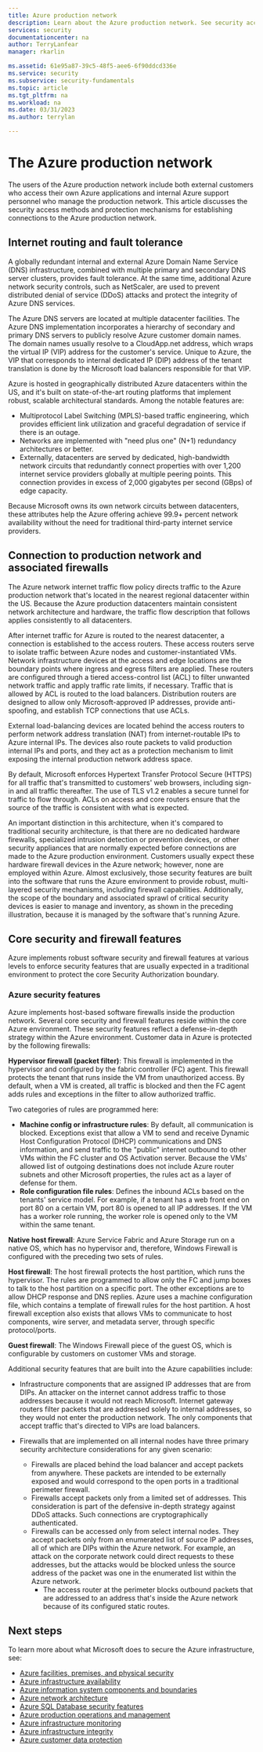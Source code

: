 ```yaml
---
title: Azure production network
description: Learn about the Azure production network. See security access methods and protection mechanisms for establishing a connection to the network.
services: security
documentationcenter: na
author: TerryLanfear
manager: rkarlin

ms.assetid: 61e95a87-39c5-48f5-aee6-6f90ddcd336e
ms.service: security
ms.subservice: security-fundamentals
ms.topic: article
ms.tgt_pltfrm: na
ms.workload: na
ms.date: 03/31/2023
ms.author: terrylan

---
```


# The Azure production network
The users of the Azure production network include both external customers who access their own Azure applications and internal Azure support personnel who manage the production network. This article discusses the security access methods and protection mechanisms for establishing connections to the Azure production network.

## Internet routing and fault tolerance
A globally redundant internal and external Azure Domain Name Service (DNS) infrastructure, combined with multiple primary and secondary DNS server clusters, provides fault tolerance. At the same time, additional Azure network security controls, such as NetScaler, are used to prevent distributed denial of service (DDoS) attacks and protect the integrity of Azure DNS services.

The Azure DNS servers are located at multiple datacenter facilities. The Azure DNS implementation incorporates a hierarchy of secondary and primary DNS servers to publicly resolve Azure customer domain names. The domain names usually resolve to a CloudApp.net address, which wraps the virtual IP (VIP) address for the customer's service. Unique to Azure, the VIP that corresponds to internal dedicated IP (DIP) address of the tenant translation is done by the Microsoft load balancers responsible for that VIP.

Azure is hosted in geographically distributed Azure datacenters within the US, and it's built on state-of-the-art routing platforms that implement robust, scalable architectural standards. Among the notable features are:

- Multiprotocol Label Switching (MPLS)-based traffic engineering, which provides efficient link utilization and graceful degradation of service if there is an outage.
- Networks are implemented with "need plus one" (N+1) redundancy architectures or better.
- Externally, datacenters are served by dedicated, high-bandwidth network circuits that redundantly connect properties with over 1,200 internet service providers globally at multiple peering points. This connection provides in excess of 2,000 gigabytes per second (GBps) of edge capacity.

Because Microsoft owns its own network circuits between datacenters, these attributes help the Azure offering achieve 99.9+ percent network availability without the need for traditional third-party internet service providers.

## Connection to production network and associated firewalls
The Azure network internet traffic flow policy directs traffic to the Azure production network that's located in the nearest regional datacenter within the US. Because the Azure production datacenters maintain consistent network architecture and hardware, the traffic flow description that follows applies consistently to all datacenters.

After internet traffic for Azure is routed to the nearest datacenter, a connection is established to the access routers. These access routers serve to isolate traffic between Azure nodes and customer-instantiated VMs. Network infrastructure devices at the access and edge locations are the boundary points where ingress and egress filters are applied. These routers are configured through a tiered access-control list (ACL) to filter unwanted network traffic and apply traffic rate limits, if necessary. Traffic that is allowed by ACL is routed to the load balancers. Distribution routers are designed to allow only Microsoft-approved IP addresses, provide anti-spoofing, and establish TCP connections that use ACLs.

External load-balancing devices are located behind the access routers to perform network address translation (NAT) from internet-routable IPs to Azure internal IPs. The devices also route packets to valid production internal IPs and ports, and they act as a protection mechanism to limit exposing the internal production network address space.

By default, Microsoft enforces Hypertext Transfer Protocol Secure (HTTPS) for all traffic that's transmitted to customers' web browsers, including sign-in and all traffic thereafter. The use of TLS v1.2 enables a secure tunnel for traffic to flow through. ACLs on access and core routers ensure that the source of the traffic is consistent with what is expected.

An important distinction in this architecture, when it's compared to traditional security architecture, is that there are no dedicated hardware firewalls, specialized intrusion detection or prevention devices, or other security appliances that are normally expected before connections are made to the Azure production environment. Customers usually expect these hardware firewall devices in the Azure network; however, none are employed within Azure. Almost exclusively, those security features are built into the software that runs the Azure environment to provide robust, multi-layered security mechanisms, including firewall capabilities. Additionally, the scope of the boundary and associated sprawl of critical security devices is easier to manage and inventory, as shown in the preceding illustration, because it is managed by the software that's running Azure.

## Core security and firewall features
Azure implements robust software security and firewall features at various levels to enforce security features that are usually expected in a traditional environment to protect the core Security Authorization boundary.

### Azure security features
Azure implements host-based software firewalls inside the production network. Several core security and firewall features reside within the core Azure environment. These security features reflect a defense-in-depth strategy within the Azure environment. Customer data in Azure is protected by the following firewalls:

**Hypervisor firewall (packet filter)**: This firewall is implemented in the hypervisor and configured by the fabric controller (FC) agent. This firewall protects the tenant that runs inside the VM from unauthorized access. By default, when a VM is created, all traffic is blocked and then the FC agent adds rules and exceptions in the filter to allow authorized traffic.

Two categories of rules are programmed here:

- **Machine config or infrastructure rules**: By default, all communication is blocked. Exceptions exist that allow a VM to send and receive Dynamic Host Configuration Protocol (DHCP) communications and DNS information, and send traffic to the "public" internet outbound to other VMs within the FC cluster and OS Activation server. Because the VMs' allowed list of outgoing destinations does not include Azure router subnets and other Microsoft properties, the rules act as a layer of defense for them.
- **Role configuration file rules**: Defines the inbound ACLs based on the tenants' service model. For example, if a tenant has a web front end on port 80 on a certain VM, port 80 is opened to all IP addresses. If the VM has a worker role running, the worker role is opened only to the VM within the same tenant.

**Native host firewall**: Azure Service Fabric and Azure Storage run on a native OS, which has no hypervisor and, therefore, Windows Firewall is configured with the preceding two sets of rules.

**Host firewall**: The host firewall protects the host partition, which runs the hypervisor. The rules are programmed to allow only the FC and jump boxes to talk to the host partition on a specific port. The other exceptions are to allow DHCP response and DNS replies. Azure uses a machine configuration file, which contains a template of firewall rules for the host partition. A host firewall exception also exists that allows VMs to communicate to host components, wire server, and metadata server, through specific protocol/ports.

**Guest firewall**: The Windows Firewall piece of the guest OS, which is configurable by customers on customer VMs and storage.

Additional security features that are built into the Azure capabilities include:

- Infrastructure components that are assigned IP addresses that are from DIPs. An attacker on the internet cannot address traffic to those addresses because it would not reach Microsoft. Internet gateway routers filter packets that are addressed solely to internal addresses, so they would not enter the production network. The only components that accept traffic that's directed to VIPs are load balancers.
- Firewalls that are implemented on all internal nodes have three primary security architecture considerations for any given scenario:

   - Firewalls are placed behind the load balancer and accept packets from anywhere. These packets are intended to be externally exposed and would correspond to the open ports in a traditional perimeter firewall.
   - Firewalls accept packets only from a limited set of addresses. This consideration is part of the defensive in-depth strategy against DDoS attacks. Such connections are cryptographically authenticated.
   - Firewalls can be accessed only from select internal nodes. They accept packets only from an enumerated list of source IP addresses, all of which are DIPs within the Azure network. For example, an attack on the corporate network could direct requests to these addresses, but the attacks would be blocked unless the source address of the packet was one in the enumerated list within the Azure network.
     - The access router at the perimeter blocks outbound packets that are addressed to an address that's inside the Azure network because of its configured static routes.

## Next steps
To learn more about what Microsoft does to secure the Azure infrastructure, see:

- [Azure facilities, premises, and physical security](physical-security.md)
- [Azure infrastructure availability](infrastructure-availability.md)
- [Azure information system components and boundaries](infrastructure-components.md)
- [Azure network architecture](infrastructure-network.md)
- [Azure SQL Database security features](infrastructure-sql.md)
- [Azure production operations and management](infrastructure-operations.md)
- [Azure infrastructure monitoring](infrastructure-monitoring.md)
- [Azure infrastructure integrity](infrastructure-integrity.md)
- [Azure customer data protection](protection-customer-data.md)
